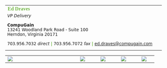 <table width="600" border="0" style="font-family:'Lucida Grande', 'Lucida Sans Unicode', 'Lucida Sans', 'DejaVu Sans', Verdana, sans-serif; font-size:10pt">
  <tbody>
    <tr>
      <td width="600" style="color:#6FB440; font-family:Cambria, 'Hoefler Text', 'Liberation Serif', Times, 'Times New Roman', serif; font-size:12pt;"><strong>Ed Draves</strong></td>
    </tr>
    <tr>
      <td><i>VP Delivery</i></span></td>
    </tr>
    <tr height="10">
    </tr>
    <tr>
      <td><strong>CompuGain</strong><br>
      13241 Woodland Park Road - Suite 100<br>
      Herndon, Virginia 20171</td>
    </tr>
    <tr height="10">
    </tr>
    <tr>
      <td>703.956.7032 <i>direct</i> <span style="color:#6FB440"><strong>|</strong></span> 703.956.7072 <i>fax</i> <span style="color:#6FB440"><strong>|</strong></span> <a href="mailto:ed.draves@compugain.com">ed.draves@compugain.com</a>  </td>
    </tr>
    <tr height="10">
    </tr>
  </tbody>
</table>
<table width="400" border="0">
  <tbody>
    <tr>
      <td width="200"><a href="http://www.compugain.com"><img src="https://system.netsuite.com/core/media/media.nl?id=1127614&c=3342016&h=762f5521a57794bd2d0c" /></a></td>
      <td width="50" align="center"><a href="http://www.inc.com/profile/compugain"><img src="https://system.netsuite.com/core/media/media.nl?id=1127610&c=3342016&h=72cf50dd6e8cf448cf33" /></a></td>
      <td width="50" align="center"><a href="https://www.facebook.com/CompuGain-104680196274936/"><img src="https://system.netsuite.com/core/media/media.nl?id=1127611&c=3342016&h=6b66f6345570c2771379" /></a></td>
      <td width="50" align="center"><a href="https://twitter.com/compugain"><img src="https://system.netsuite.com/core/media/media.nl?id=1127612&c=3342016&h=33b9cb579293694be2eb" /></a></td>
      <td width="50" align="center"><a href="https://www.linkedin.com/company/89724"><img src="https://system.netsuite.com/core/media/media.nl?id=1127613&c=3342016&h=f5208dcef63d7fa25c7b" /></a></td>
    </tr>
  </tbody>
</table>
